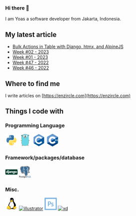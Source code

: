 ### Hi there 👋

I am Yoas a software developer from Jakarta, Indonesia.

## My latest article
<!-- BLOG-POST-LIST:START -->
- [Bulk Actions in Table with Django, htmx, and AlpineJS](https://enzircle.com/bulk-actions-in-table-with-django-htmx-and-alpinejs)
- [Week #02 - 2023](https://enzircle.com/week-02-2023)
- [Week #01 - 2023](https://enzircle.com/week-01-2023)
- [Week #47 - 2022](https://enzircle.com/week-47-2022)
- [Week #46 - 2022](https://enzircle.com/week-46-2022)
<!-- BLOG-POST-LIST:END -->

## Where to find me

I write articles on [https://enzircle.com](https://enzircle.com)

## Things I code with

### Programming Language

<a href="https://www.python.org" target="_blank" rel="noreferrer"> <img src="https://raw.githubusercontent.com/devicons/devicon/master/icons/python/python-original.svg" alt="python" width="40" height="40"/></a> <a href="https://golang.org" target="_blank" rel="noreferrer"><img src="https://raw.githubusercontent.com/devicons/devicon/master/icons/go/go-original.svg" alt="go" width="40" height="40"/></a> <a href="https://www.cprogramming.com/" target="_blank" rel="noreferrer"><img src="https://raw.githubusercontent.com/devicons/devicon/master/icons/c/c-original.svg" alt="c" width="40" height="40"/></a> <a href="https://www.w3schools.com/cpp/" target="_blank" rel="noreferrer"><img src="https://raw.githubusercontent.com/devicons/devicon/master/icons/cplusplus/cplusplus-original.svg" alt="cplusplus" width="40" height="40"/></a>

### Framework/packages/database
<a href="https://www.djangoproject.com/" target="_blank" rel="noreferrer"><img src="https://raw.githubusercontent.com/devicons/devicon/master/icons/django/django-original.svg" alt="django" width="40" height="40"/></a> <a href="https://www.postgresql.org" target="_blank" rel="noreferrer"><img src="https://raw.githubusercontent.com/devicons/devicon/master/icons/postgresql/postgresql-original-wordmark.svg" alt="postgresql" width="40" height="40"/></a> 

### Misc.
<a href="https://www.linux.org/" target="_blank" rel="noreferrer"><img src="https://raw.githubusercontent.com/devicons/devicon/master/icons/linux/linux-original.svg" alt="linux" width="40" height="40"/></a> <a href="https://www.adobe.com/in/products/illustrator.html" target="_blank" rel="noreferrer"><img src="https://www.vectorlogo.zone/logos/adobe_illustrator/adobe_illustrator-icon.svg" alt="illustrator" width="40" height="40"/></a> <a href="https://www.photoshop.com/en" target="_blank" rel="noreferrer"><img src="https://raw.githubusercontent.com/devicons/devicon/master/icons/photoshop/photoshop-line.svg" alt="photoshop" width="40" height="40"/></a> <a href="https://www.adobe.com/products/xd.html" target="_blank" rel="noreferrer"><img src="https://cdn.worldvectorlogo.com/logos/adobe-xd.svg" alt="xd" width="40" height="40"/></a>




